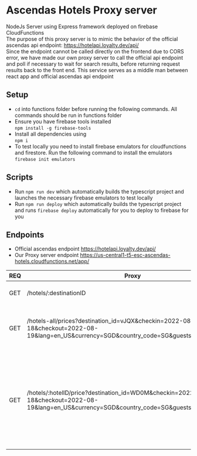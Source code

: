 # Ascendas Hotels Proxy server
NodeJs Server using Express framework deployed on firebase CloudFunctions <br/>
The purpose of this proxy server is to mimic the behavior of the official ascendas api endpoint: https://hotelapi.loyalty.dev/api/ <br/>
Since the endpoint cannot be called directly on the frontend due to CORS error, we have made our own proxy server to call the official api endpoint and poll if necessary to wait for search results, before returning request results back to the front end. This service serves as a middle man between react app and official ascendas api endpoint

## Setup
- `cd` into functions folder before running the following commands. All commands should be run in functions folder <br/>
- Ensure you have firebase tools installed <br/>
`npm install -g firebase-tools`<br/>
- Install all dependencies using<br/>
`npm i`
- To test locally you need to install firebase emulators for cloudfunctions and firestore. Run the following command to install the emulators <br/>
`firebase init emulators`

## Scripts
- Run `npm run dev` which automatically builds the typescript project and launches the necessary firebase emulators to test locally
- Run `npm run deploy` which automatically builds the typescript project and runs `firebase deploy` automatically for you to deploy to firebase for you


## Endpoints
- Official ascendas endpoint https://hotelapi.loyalty.dev/api/ <br/>
- Our Proxy server endpoint https://us-central1-t5-esc-ascendas-hotels.cloudfunctions.net/app/

| REQ | Proxy                                                                                                                                           | Ascendas                                                                                                                                        | Returns                                                                                                                                            |
|-----|-------------------------------------------------------------------------------------------------------------------------------------------------|-------------------------------------------------------------------------------------------------------------------------------------------------|----------------------------------------------------------------------------------------------------------------------------------------------------|
| GET | /hotels/:destinationID                                                                                                                          | /hotels/:destinationID                                                                                                                          | "gets all hotel details given a destination id                                                                                                     |
| GET | /hotels-all/prices?destination_id=vJQX&checkin=2022-08-18&checkout=2022-08-19&lang=en_US&currency=SGD&country_code=SG&guests=2&partner_id=1     | /hotels/prices?destination_id=vJQX&checkin=2022-08-18&checkout=2022-08-19&lang=en_US&currency=SGD&country_code=SG&guests=2&partner_id=2         | gets all hotels generic prices, u can put the search params query as shown                                                                         |
| GET | /hotels/:hotelID/price?destination_id=WD0M&checkin=2022-08-18&checkout=2022-08-19&lang=en_US&currency=SGD&country_code=SG&guests=2&partner_id=1 | /hotels/:hotelID/price?destination_id=WD0M&checkin=2022-08-18&checkout=2022-08-19&lang=en_US&currency=SGD&country_code=SG&guests=2&partner_id=2 | gets specific hotel price, given a specific :hotelID.Search query works the same way as their endpoint too example: replace :hotelID with diH7 |

